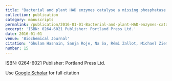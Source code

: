 ```yaml
---
title: "Bacterial and plant HAD enzymes catalyse a missing phosphatase step in thiamin diphosphate biosynthesis"
collection: publication
category: manuscripts
permalink: /publication/2016-01-01-Bacterial-and-plant-HAD-enzymes-catalyse-a-missing-phosphatase-step-in-thiamin-diphosphate-biosynthesis
excerpt: 'ISBN: 0264-6021 Publisher: Portland Press Ltd.'
date: 2016-01-01
venue: 'Biochemical Journal'
citation: 'Ghulam Hasnain, Sanja Roje, Na Sa, Rémi Zallot, Michael Ziemak, Valérie Crécy-Lagard, Jesse Gregory, Andrew Hanson. &quot;Bacterial and plant HAD enzymes catalyse a missing phosphatase step in thiamin diphosphate biosynthesis.&quot; Biochemical Journal, 2016.'
number: 15
---
```

ISBN: 0264-6021 Publisher: Portland Press Ltd.

Use [Google Scholar](https://scholar.google.com/scholar?q=Bacterial+and+plant+{HAD}+enzymes+catalyse+a+missing+phosphatase+step+in+thiamin+diphosphate+biosynthesis) for full citation
